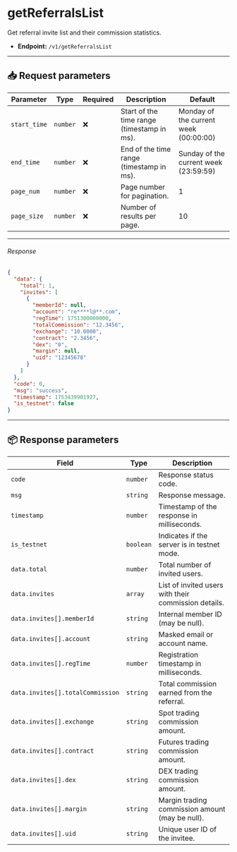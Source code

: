 # getReferralsList

Get referral invite list and their commission statistics.

- **Endpoint:** `/v1/getReferralsList`

---

## 📥 Request parameters

| **Parameter**     | **Type**   | **Required** | **Description**                                | **Default**                                  |
|------------------|------------|--------------|------------------------------------------------|----------------------------------------------|
| `start_time`     | `number`   | ❌           | Start of the time range (timestamp in ms).     | Monday of the current week (00:00:00)        |
| `end_time`       | `number`   | ❌           | End of the time range (timestamp in ms).       | Sunday of the current week (23:59:59)    |
| `page_num`       | `number`   | ❌           | Page number for pagination.                    | 1                                            |
| `page_size`      | `number`   | ❌           | Number of results per page.                    | 10                                           |

---

###### Response

```json
{
  "data": {
    "total": 1,
    "invites": [
      {
        "memberId": null,
        "account": "re****l@**.com",
        "regTime": 1751300000000,
        "totalCommission": "12.3456",
        "exchange": "10.0000",
        "contract": "2.3456",
        "dex": "0",
        "margin": null,
        "uid": "12345678"
      }
    ]
  },
  "code": 0,
  "msg": "success",
  "timestamp": 1753439901927,
  "is_testnet": false
}
```

---

## 📦 Response parameters

| **Field**                         | **Type**     | **Description**                                           |
|----------------------------------|--------------|-----------------------------------------------------------|
| `code`                           | `number`     | Response status code.                                     |
| `msg`                            | `string`     | Response message.                                         |
| `timestamp`                      | `number`     | Timestamp of the response in milliseconds.                |
| `is_testnet`                     | `boolean`    | Indicates if the server is in testnet mode.               |
| `data.total`                     | `number`     | Total number of invited users.                            |
| `data.invites`                   | `array`      | List of invited users with their commission details.      |
| `data.invites[].memberId`        | `string`     | Internal member ID (may be null).                         |
| `data.invites[].account`         | `string`     | Masked email or account name.                             |
| `data.invites[].regTime`         | `number`     | Registration timestamp in milliseconds.                   |
| `data.invites[].totalCommission` | `string`     | Total commission earned from the referral.                |
| `data.invites[].exchange`        | `string`     | Spot trading commission amount.                           |
| `data.invites[].contract`        | `string`     | Futures trading commission amount.                        |
| `data.invites[].dex`             | `string`     | DEX trading commission amount.                            |
| `data.invites[].margin`          | `string`     | Margin trading commission amount (may be null).           |
| `data.invites[].uid`             | `string`     | Unique user ID of the invitee.                            |
